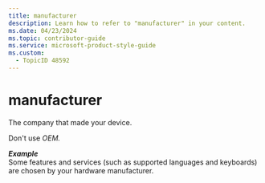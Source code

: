 ```yaml
---
title: manufacturer
description: Learn how to refer to "manufacturer" in your content.
ms.date: 04/23/2024
ms.topic: contributor-guide
ms.service: microsoft-product-style-guide
ms.custom:
  - TopicID 48592
---
```



# manufacturer

The company that made your device.  

Don't use *OEM.*

***Example***  
Some features and services (such as supported languages and keyboards) are chosen by your hardware manufacturer.  